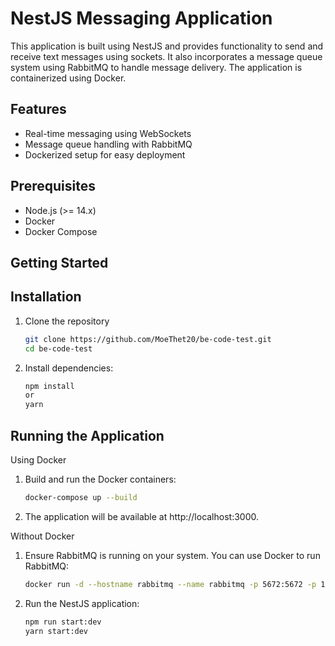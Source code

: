 # NestJS Messaging Application

This application is built using NestJS and provides functionality to send and receive text messages using sockets. It also incorporates a message queue system using RabbitMQ to handle message delivery. The application is containerized using Docker.

## Features

- Real-time messaging using WebSockets
- Message queue handling with RabbitMQ
- Dockerized setup for easy deployment

## Prerequisites

- Node.js (>= 14.x)
- Docker
- Docker Compose

## Getting Started

## Installation

1. Clone the repository

    ```bash
    git clone https://github.com/MoeThet20/be-code-test.git
    cd be-code-test

2. Install dependencies:

    ```bash
    npm install
    or
    yarn

## Running the Application

Using Docker

1. Build and run the Docker containers:

    ```bash
    docker-compose up --build

2. The application will be available at http://localhost:3000.

Without Docker

1. Ensure RabbitMQ is running on your system. You can use Docker to run RabbitMQ:

    ```bash
    docker run -d --hostname rabbitmq --name rabbitmq -p 5672:5672 -p 15672:15672 rabbitmq:3-management

2. Run the NestJS application:

    ```bash
    npm run start:dev
    yarn start:dev
